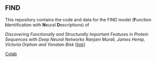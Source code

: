 ## FIND 

This repository contains the code and data for the FIND model (**F**unction **I**dentification with **N**eural **D**escriptions) of 

*Discovering Functionally and Structurally Important Features in Protein Sequences with Deep Neural Networks*
*Ranjani Murali, James Hemp, Victoria Orphan and Yonatan Bisk* [[link]](https://www.biorxiv.org/content/10.1101/592808v1)

[Colab](https://colab.research.google.com/drive/1AsYv_8vnDNWgSwWBJ65NtolMJNi4B0Jv)
